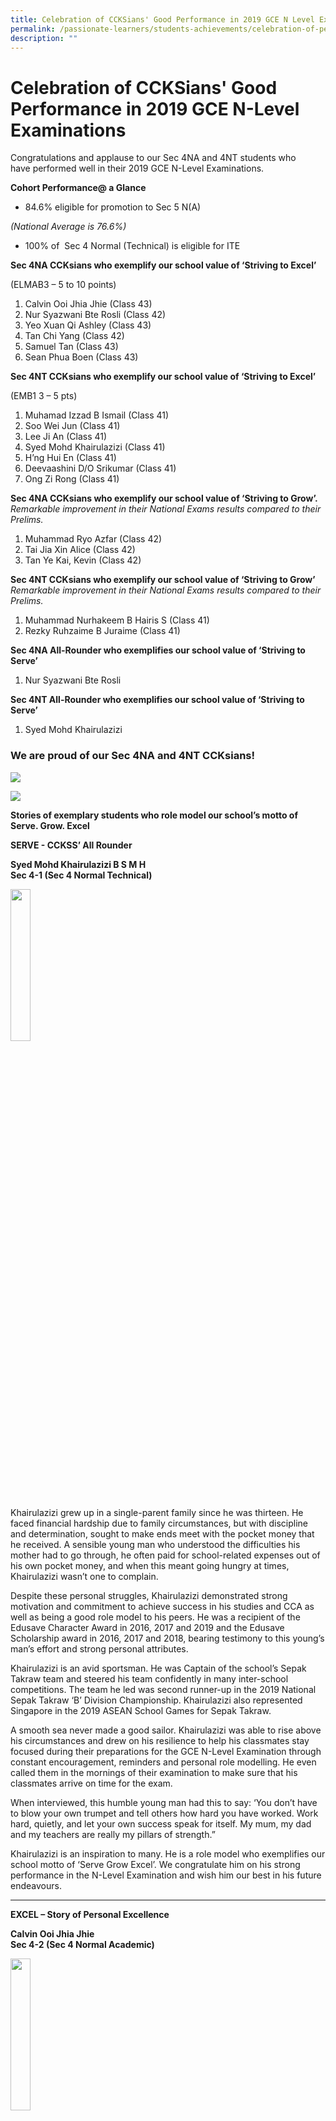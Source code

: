 ```yaml
---
title: Celebration of CCKSians' Good Performance in 2019 GCE N Level Examinations
permalink: /passionate-learners/students-achievements/celebration-of-performance-in-2019-gce-n-level/
description: ""
---
```

# **Celebration of CCKSians' Good Performance in 2019 GCE N-Level Examinations**

Congratulations and applause to our Sec 4NA and 4NT students who have&nbsp;performed well in their 2019 GCE N-Level Examinations.&nbsp;

**Cohort Performance@ a Glance**&nbsp;

*   84.6%&nbsp;eligible for promotion to Sec 5 N(A)

_(National Average is 76.6%)_   
*   100%&nbsp;of&nbsp; Sec 4 Normal (Technical) is eligible for ITE

**Sec 4NA CCKsians who exemplify our school value of ‘Striving to Excel’**&nbsp;

(ELMAB3 – 5 to 10 points)

1.  Calvin Ooi Jhia Jhie (Class 43)
2.  Nur Syazwani Bte Rosli (Class 42)
3.  Yeo Xuan Qi Ashley (Class 43)
4.  Tan Chi Yang (Class 42)
5.  Samuel Tan (Class 43)
6.  Sean Phua Boen (Class 43)

**Sec 4NT CCKsians who exemplify our school value of ‘Striving to Excel’**&nbsp;

(EMB1 3 – 5 pts)

1.  Muhamad Izzad B Ismail (Class 41)
2.  Soo Wei Jun (Class 41)
3.  Lee Ji An (Class 41)
4.  Syed Mohd Khairulazizi (Class 41)
5.  H’ng Hui En (Class 41)
6.  Deevaashini D/O Srikumar (Class 41)
7.  Ong Zi Rong (Class 41)

**Sec 4NA CCKsians who exemplify our school value of ‘Striving to Grow’.**&nbsp;   
_Remarkable improvement in their National Exams results compared to their Prelims._

1.  Muhammad Ryo Azfar (Class 42)
2.  Tai Jia Xin Alice (Class 42)
3.  Tan Ye Kai, Kevin (Class 42)

**Sec 4NT CCKsians who exemplify our school value of ‘Striving to Grow’**&nbsp;   
_Remarkable improvement in their National Exams results compared to their Prelims._

1.  Muhammad Nurhakeem B Hairis S (Class 41)
2.  Rezky Ruhzaime B Juraime (Class 41)

**Sec 4NA All-Rounder who exemplifies our school value of ‘Striving to Serve’**&nbsp;  
1.  Nur Syazwani Bte Rosli

**Sec 4NT All-Rounder who exemplifies our school value of ‘Striving to Serve’**   
1.  Syed Mohd Khairulazizi

### We are proud of our Sec 4NA and 4NT CCKsians!

![](/images/2019NLevel-01-1.jpg)

![](/images/2019NLevel-02-02.jpg)

**Stories of exemplary students who role model our school’s motto of Serve. Grow. Excel**&nbsp;

**SERVE - CCKSS’ All Rounder**  


**Syed Mohd Khairulazizi B S M H**    
**Sec 4-1 (Sec 4 Normal Technical)**

<img src="/images/2019NLevel-03.jpg" style="width:25%">

Khairulazizi grew up in a single-parent family since he was thirteen. He faced financial hardship due to family circumstances, but with discipline and determination, sought to make ends meet with the pocket money that he received. A sensible young man who understood the difficulties his mother had to go through, he often paid for school-related expenses out of his own pocket money, and when this meant going hungry at times, Khairulazizi wasn’t one to complain. 

Despite these personal struggles, Khairulazizi demonstrated strong motivation and commitment to achieve success in his studies and CCA as well as being a good role model to his peers.  He was a recipient of the Edusave Character Award in 2016, 2017 and 2019 and the Edusave Scholarship award in 2016, 2017 and 2018, bearing testimony to this young’s man’s effort and strong personal attributes.  

Khairulazizi is an avid sportsman. He was Captain of the school’s Sepak Takraw team and steered his team confidently in many inter-school competitions. The team he led was second runner-up in the 2019 National Sepak Takraw ‘B’ Division Championship. Khairulazizi also represented Singapore in the 2019 ASEAN School Games for Sepak Takraw. 

A smooth sea never made a good sailor. Khairulazizi was able to rise above his circumstances and drew on his resilience to help his classmates stay focused during their preparations for the GCE N-Level Examination through constant encouragement, reminders and personal role modelling. He even called them in the mornings of their examination to make sure that his classmates arrive on time for the exam. 

When interviewed, this humble young man had this to say: ‘You don’t have to blow your own trumpet and tell others how hard you have worked. Work hard, quietly, and let your own success speak for itself. My mum, my dad and my teachers are really my pillars of strength.” 

Khairulazizi is an inspiration to many. He is a role model who exemplifies our school motto of ‘Serve Grow Excel’. We congratulate him on his strong performance in the N-Level Examination and wish him our best in his future endeavours.

-------------------------------------------------------------------------


**EXCEL – Story of Personal Excellence**&nbsp;

**Calvin Ooi Jhia Jhie**&nbsp;    
**Sec 4-2 (Sec 4 Normal Academic)**

<img src="/images/2019NLevel-04.jpg" style="width:25%">

Calvin Ooi Jhia Jhie is one resilient, young person.&nbsp;

Calvin was from the Normal Technical Course. Being the optimistic person that he is, he never felt he was lacking in any way. On the contrary, he set his sight on going to the Normal Academic Course, buckled down to hard work and realised his goal three years later. At the end of Secondary 3, Calvin topped his class and made it to the Normal Academic Course. Despite being new to a more demanding curriculum, Calvin held on to his belief that hard work is key to any kind of success, coped very well, and was top in Science in the Normal Academic Course.&nbsp;

But it wasn’t all just about work. Calvin knows how to have fun too. Not only was he active in his CCA, the Saint John Brigade, which by the way, has been garnering the Gold Award for the last 15 years, Calvin loves music and has a keen interest in Beatboxing, an art of mimicking drum machines, and, boy, can he really wow the audience when he performs! Calvin was a familiar figure in our very own annual ‘CCKSS Have Talent Competition’ and was unanimously voted by judges and the audience as the best performer, winning first position in the Individual Category for the competition in 2018, and was also first in this year’s competition, in the Group Category.&nbsp;&nbsp;

As a person, Calvin is warm, helpful and well-liked. He is a filial son and a doting elder brother to his younger brother, who is much younger than him. Teachers and classmates too see determination in this young man and hold him in high regard.&nbsp; 

**“I thank my teachers who taught me when I was in the Normal Technical Course. They were always encouraging and they believed that all of us will define our own successes one day,”**&nbsp;said Calvin.&nbsp;

Never one who is afraid of hard work and one who embraces life with optimism, it is no surprise that Calvin has done well in this year’s N-Level Examination. We congratulate him on a well-deserved set of results and wish him well in his undertakings in the future.

-------------------------------------------------------------------------

**EXCEL – Story of Personal Excellence**&nbsp;

**Nur Syazwani Bte Rosli**   
**Sec 4-2 (Sec 4 Normal Academic)**

<img src="/images/2019NLevel-05.jpg" style="width:25%">

Right from the start, Syazwani Bte Rosli knew that there was no short cut to success. This is one young lady who knew what she wanted, and strived to excel right from the word ‘Go’. Focused, determined and one who thrived under pressure, Syazwani set clear academic goals for herself and was relentless in the pursuit her goals. Nur Syazwani Bte Rosli is our top student from the Normal Academic Course.

Syazwani speaks well, carries herself with poise and decorum, has a strong sense of duty and is always helpful and humble. You could always turn to her when you need a helping hand and help she would. Syazwani was the recipient of the school's Students That Achieve - Recognition (S.T.A.R.) Award, which gave recognition to students with positive behaviours aligned to the school values. She was also a recipient of the Edusave Character Award, bearing testimony to her strong personal attributes. 

So it is no wonder that Syazwani is well-liked – many of her classmates and CCA mates look up to her. Syazwani was class monitor and Assistant Vice-Captain of the school Floorball team. Yet this level-headed young lady kept her feet firmly planted on the ground. As a student leader and a more seasoned player, she often guided her juniors in the team.

Syazwani is quite the performer too. She loves music. Both Syazwani and Calvin (mentioned above), won first in the Group Category in our ‘CCKSS Have Talent Competition’ this year!

Said Syazwani: ‘I am very thankful for my teachers and classmates who have always been supportive. I had countless opportunities given to me in CCKSS to serve and to lead, and for that I am deeply appreciative.”

Her labour bore sweet fruits today. We wish Syazwani all the best in the future!